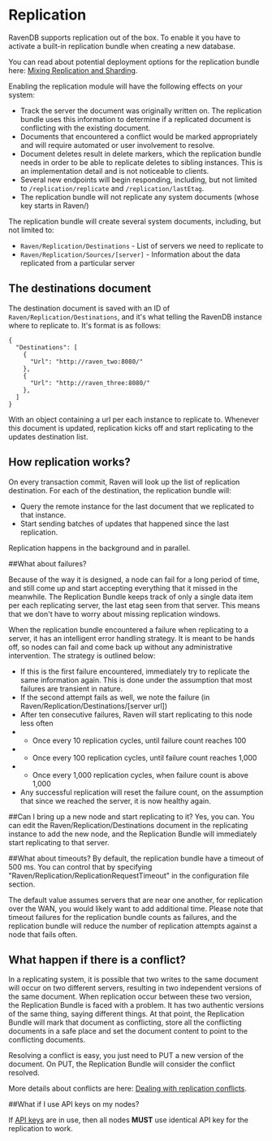# Replication

RavenDB supports replication out of the box. To enable it you have to activate a built-in replication bundle when creating a new database. 

You can read about potential deployment options for the replication bundle here: [Mixing Replication and Sharding](../replication-and-sharding).

Enabling the replication module will have the following effects on your system:

* Track the server the document was originally written on. The replication bundle uses this information to determine if a replicated document is conflicting with the existing document.
* Documents that encountered a conflict would be marked appropriately and will require automated or user involvement to resolve.
* Document deletes result in delete markers, which the replication bundle needs in order to be able to replicate deletes to sibling instances. This is an implementation detail and is not noticeable to clients.
* Several new endpoints will begin responding, including, but not limited to `/replication/replicate` and `/replication/lastEtag`.
* The replication bundle will not replicate any system documents (whose key starts in Raven/)

The replication bundle will create several system documents, including, but not limited to:
* `Raven/Replication/Destinations` - List of servers we need to replicate to
* `Raven/Replication/Sources/[server]` - Information about the data replicated from a particular server

## The destinations document

The destination document is saved with an ID of `Raven/Replication/Destinations`, and it's what telling the RavenDB instance where to replicate to. It's format is as follows:

    {  
      "Destinations": [  
        {  
          "Url": "http://raven_two:8080/"  
        },  
        {  
          "Url": "http://raven_three:8080/"  
        },  
      ]
    }

With an object containing a url per each instance to replicate to. Whenever this document is updated, replication kicks off and start replicating to the updates destination list.

## How replication works?

On every transaction commit, Raven will look up the list of replication destination. For each of the destination, the replication bundle will:

* Query the remote instance for the last document that we replicated to that instance.
* Start sending batches of updates that happened since the last replication.

Replication happens in the background and in parallel. 

##What about failures?

Because of the way it is designed, a node can fail for a long period of time, and still come up and start accepting everything that it missed in the meanwhile. The Replication Bundle keeps track of only a single data item per each replicating server, the last etag seen from that server. This means that we don't have to worry about missing replication windows.

When the replication bundle encountered a failure when replicating to a server, it has an intelligent error handling strategy. It is meant to be hands off, so nodes can fail and come back up without any administrative intervention. The strategy is outlined below:

* If this is the first failure encountered, immediately try to replicate the same information again. This is done under the assumption that most failures are transient in nature.
* If the second attempt fails as well, we note the failure (in Raven/Replication/Destinations/[server url])
* After ten consecutive failures, Raven will start replicating to this node less often
* * Once every 10 replication cycles, until failure count reaches 100
* * Once every 100 replication cycles, until failure count reaches 1,000
* * Once every 1,000 replication cycles, when failure count is above 1,000
* Any successful replication will reset the failure count, on the assumption that since we reached the server, it is now healthy again.

##Can I bring up a new node and start replicating to it?
Yes, you can. You can edit the Raven/Replication/Destinations document in the replicating instance to add the new node, and the Replication Bundle will immediately start replicating to that server.

##What about timeouts?
By default, the replication bundle have a timeout of 500 ms. You can control that by specifying "Raven/Replication/ReplicationRequestTimeout" in the configuration file <appSettings/> section.

The default value assumes servers that are near one another, for replication over the WAN, you would likely want to add additional time. Please note that timeout failures for the replication bundle counts as failures, and the replication bundle will reduce the number of replication attempts against a node that fails often.

## What happen if there is a conflict?

In a replicating system, it is possible that two writes to the same document will occur on two different servers, resulting in two independent versions of the same document. When replication occur between these two version, the Replication Bundle is faced with a problem. It has two authentic versions of the same thing, saying different things. At that point, the Replication Bundle will mark that document as conflicting, store all the conflicting documents in a safe place and set the document content to point to the conflicting documents.

Resolving a conflict is easy, you just need to PUT a new version of the document. On PUT, the Replication Bundle will consider the conflict resolved.

More details about conflicts are here: [Dealing with replication conflicts](conflicts).

##What if I use API keys on my nodes?

If [API keys](../../authentication#oauth-authentication) are in use, then all nodes **MUST** use identical API key for the replication to work.

